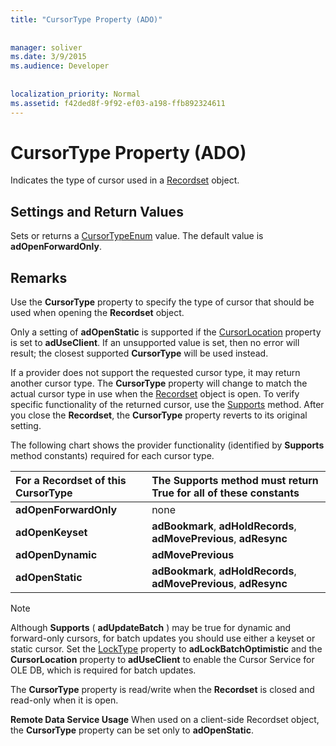 ```yaml
---
title: "CursorType Property (ADO)"
  
  
manager: soliver
ms.date: 3/9/2015
ms.audience: Developer
 
  
localization_priority: Normal
ms.assetid: f42ded8f-9f92-ef03-a198-ffb892324611
---
```


# CursorType Property (ADO)

Indicates the type of cursor used in a [Recordset](recordset-object-ado.md) object. 
  
## Settings and Return Values

Sets or returns a [CursorTypeEnum](cursortypeenum.md) value. The default value is **adOpenForwardOnly**. 
  
## Remarks

Use the **CursorType** property to specify the type of cursor that should be used when opening the **Recordset** object. 
  
Only a setting of **adOpenStatic** is supported if the [CursorLocation](cursorlocation-property-ado.md) property is set to **adUseClient**. If an unsupported value is set, then no error will result; the closest supported **CursorType** will be used instead. 
  
If a provider does not support the requested cursor type, it may return another cursor type. The **CursorType** property will change to match the actual cursor type in use when the [Recordset](recordset-object-ado.md) object is open. To verify specific functionality of the returned cursor, use the [Supports](supports-method-ado.md) method. After you close the **Recordset**, the **CursorType** property reverts to its original setting. 
  
The following chart shows the provider functionality (identified by **Supports** method constants) required for each cursor type. 
  
|**For a Recordset of this CursorType**|**The Supports method must return True for all of these constants**|
|:-----|:-----|
|**adOpenForwardOnly** <br/> |none  <br/> |
|**adOpenKeyset** <br/> |**adBookmark**, **adHoldRecords**, **adMovePrevious**, **adResync** <br/> |
|**adOpenDynamic** <br/> |**adMovePrevious** <br/> |
|**adOpenStatic** <br/> |**adBookmark**, **adHoldRecords**, **adMovePrevious**, **adResync** <br/> |
   
> [!NOTE]
> Although **Supports** ( **adUpdateBatch** ) may be true for dynamic and forward-only cursors, for batch updates you should use either a keyset or static cursor. Set the [LockType](locktype-property-ado.md) property to **adLockBatchOptimistic** and the **CursorLocation** property to **adUseClient** to enable the Cursor Service for OLE DB, which is required for batch updates. 
  
The **CursorType** property is read/write when the **Recordset** is closed and read-only when it is open. 
  
 **Remote Data Service Usage** When used on a client-side Recordset object, the **CursorType** property can be set only to **adOpenStatic**. 
  

